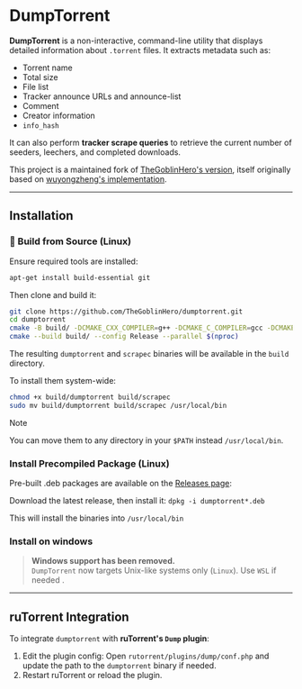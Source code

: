 # DumpTorrent

**DumpTorrent** is a non-interactive, command-line utility that displays detailed information about `.torrent` files. It extracts metadata such as:

- Torrent name
- Total size
- File list
- Tracker announce URLs and announce-list
- Comment
- Creator information
- `info_hash`

It can also perform **tracker scrape queries** to retrieve the current number of seeders, leechers, and completed downloads.

This project is a maintained fork of [TheGoblinHero's version](https://github.com/TheGoblinHero/dumptorrent), itself originally based on [wuyongzheng's implementation](https://sourceforge.net/projects/dumptorrent/).

---

## Installation

### 🔧 Build from Source (Linux)

Ensure required tools are installed:

```bash
apt-get install build-essential git
```

Then clone and build it:

```bash
git clone https://github.com/TheGoblinHero/dumptorrent.git
cd dumptorrent
cmake -B build/ -DCMAKE_CXX_COMPILER=g++ -DCMAKE_C_COMPILER=gcc -DCMAKE_BUILD_TYPE=Release -S .
cmake --build build/ --config Release --parallel $(nproc)
```

The resulting `dumptorrent` and `scrapec` binaries will be available in the `build` directory.

To install them system-wide:
```bash
chmod +x build/dumptorrent build/scrapec
sudo mv build/dumptorrent build/scrapec /usr/local/bin
```

> [!NOTE] 
> You can move them to any directory in your `$PATH` instead `/usr/local/bin`.

### Install Precompiled Package (Linux)

Pre-built .deb packages are available on the [Releases page](https://github.com/MediaEase-binaries/dumptorrent-builds/releases):

Download the latest release, then install it:
`dpkg -i dumptorrent*.deb`

This will install the binaries into `/usr/local/bin`


### Install on windows

> **Windows support has been removed.**  
> `DumpTorrent` now targets Unix-like systems only (`Linux`). Use `WSL` if needed .

---

##  ruTorrent Integration

To integrate `dumptorrent` with **ruTorrent's `Dump` plugin**:

 1) Edit the plugin config: Open `rutorrent/plugins/dump/conf.php` and update the path to the `dumptorrent` binary if needed.
 2) Restart ruTorrent or reload the plugin.
